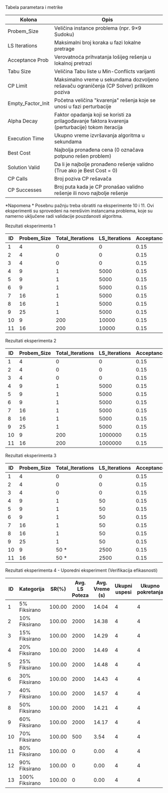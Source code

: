 Tabela parametara i metrike
 
|   Kolona         |  Opis                                                                                                         |
|------------------|---------------------------------------------------------------------------------------------------------------|
| Probem_Size      |  Veličina instance problema (npr. 9×9 Sudoku)                                                                 |
| LS Iterations    |  Maksimalni broj koraka u fazi lokalne pretrage                                                               |
| Acceptance Prob  |  Verovatnoća prihvatanja lošijeg rešenja u lokalnoj pretrazi                                                  |
| Tabu Size	       |  Veličina Tabu liste u Min-Conflicts varijanti                                                                |
| CP Limit         |  Maksimalno vreme u sekundama dozvoljeno rešavaču ograničenja (CP Solver) prilikom poziva                     |
| Empty_Factor_Init|  Početna veličina "kvarenja" rešenja koje se unosi u fazi perturbacije                                        |
| Alpha Decay	     |  Faktor opadanja koji se koristi za prilagođavanje faktora kvarenja (perturbacije) tokom iteracija            |
| Execution Time   |  Ukupno vreme izvršavanja algoritma u sekundama                                                               |
| Best Cost	       |  Najbolja pronađena cena (0 označava potpuno rešen problem)                                                   |
| Solution Valid   |  Da li je najbolje pronađeno rešenje validno (True ako je Best Cost = 0)                                      |
| CP Calls         |  Broj poziva CP rešavača                                                                                      |
| CP Successes     |  Broj puta kada je CP pronašao validno rešenje ili novo najbolje rešenje                                      |

*Napomena *
Posebnu pažnju treba obratiti na eksperimente 10 i 11. Ovi eksperimenti su sprovedeni na nerešivim instancama problema, koje su namerno uključene radi validacije pouzdanosti algoritma.

Rezultati eksperimenta 1

ID  | Probem_Size  | Total_Iterations| LS_Iterations | Acceptance_Prob | Tabu_Size  | CP_Limit_s  | Empty_Factor_Init | Alpha_Decay  | Execution_Time_s | Best_Cost | Solution_Valid | CP_Calls | CP_Successes  | 
----|--------------|-----------------|---------------|-----------------|------------|-------------|-------------------|--------------|------------------|-----------|----------------|----------|---------------|  
1   | 4            | 0               | 0             | 0.15            | 10         | 15          | 0.2               | 0.995        | 0.0002           | 0         | True           | 0        | 0             | 
2   | 4            | 0               | 0             | 0.15            | 10         | 15          | 0.2               | 0.995        | 0.0001           | 0         | True           | 0        | 0             | 
3   | 4            | 0               | 0             | 0.15            | 10         | 15          | 0.2               | 0.995        | 0.0001           | 0         | True           | 0        | 0             | 
4   | 9            | 1               | 5000          | 0.15            | 10         | 15          | 0.2               | 0.995        | 18.4516          | 0         | True           | 1        | 1             | 
5   | 9            | 1               | 5000          | 0.15            | 10         | 15          | 0.2               | 0.995        | 18.5609          | 0         | True           | 1        | 1             | 
6   | 9            | 1               | 5000          | 0.15            | 10         | 15          | 0.2               | 0.995        | 18.7135          | 0         | True           | 1        | 1             | 
7   | 16           | 1               | 5000          | 0.15            | 10         | 15          | 0.2               | 0.995        | 58.0719          | 0         | True           | 1        | 1             | 
8   | 16           | 1               | 5000          | 0.15            | 10         | 15          | 0.2               | 0.995        | 58.6738          | 0         | True           | 1        | 1             | 
9   | 25           | 1               | 5000          | 0.15            | 10         | 15          | 0.2               | 0.995        | 144.056          | 0         | True           | 1        | 1             | 
10  | 9            | 200             | 10000         | 0.15            | 10         | 15          | 0.2               | 0.995        | 37.252           | 2         | False *        | 200      | 1             | 
11  | 16           | 200             | 10000         | 0.15            | 10         | 15          | 0.2               | 0.995        | 58.043           | 90        | False *        | 200      | 1             | 

Rezultati eksperimenta 2

ID  | Probem_Size  | Total_Iterations| LS_Iterations | Acceptance_Prob | Tabu_Size  | CP_Limit_s  | Empty_Factor_Init | Alpha_Decay  | Execution_Time_s | Best_Cost | Solution_Valid | CP_Calls | CP_Successes  | 
----|--------------|-----------------|---------------|-----------------|------------|-------------|-------------------|--------------|------------------|-----------|----------------|----------|---------------|  
1   | 4            | 0               | 0             | 0.15            | 10         | 15          | 0.2               | 0.2 *        | 0.0002           | 0         | True           | 0        | 0             | 
2   | 4            | 0               | 0             | 0.15            | 10         | 15          | 0.2               | 0.2 *        | 0.0002           | 0         | True           | 0        | 0             | 
3   | 4            | 0               | 0             | 0.15            | 10         | 15          | 0.2               | 0.2 *        | 0.0002           | 0         | True           | 0        | 0             | 
4   | 9            | 1               | 5000          | 0.15            | 10         | 15          | 0.2               | 0.2 *        | 22.0283          | 0         | True           | 1        | 1             | 
5   | 9            | 1               | 5000          | 0.15            | 10         | 15          | 0.2               | 0.2 *        | 21.4642          | 0         | True           | 1        | 1             | 
6   | 9            | 1               | 5000          | 0.15            | 10         | 15          | 0.2               | 0.2 *        | 21.6787          | 0         | True           | 1        | 1             | 
7   | 16           | 1               | 5000          | 0.15            | 10         | 15          | 0.2               | 0.2 *        | 65.9350          | 0         | True           | 1        | 1             | 
8   | 16           | 1               | 5000          | 0.15            | 10         | 15          | 0.2               | 0.2 *        | 110.350          | 0         | True           | 1        | 1             | 
9   | 25           | 1               | 5000          | 0.15            | 10         | 15          | 0.2               | 0.2 *        | 278.219 *        | 0         | True           | 1        | 1             | 
10  | 9            | 200             | 1000000       | 0.15            | 10         | 15          | 0.2               | 0.2 *        | 37.004           | 2         | False          | 200      | 1             | 
11  | 16           | 200             | 1000000       | 0.15            | 10         | 15          | 0.2               | 0.2 *        | 117.197 *        | 90        | False          | 200      | 1             | 

Rezultati eksperimenta 3

ID  | Probem_Size  | Total_Iterations| LS_Iterations | Acceptance_Prob | Tabu_Size  | CP_Limit_s  | Empty_Factor_Init | Alpha_Decay  | Execution_Time_s | Best_Cost | Solution_Valid | CP_Calls | CP_Successes  | 
----|--------------|-----------------|---------------|-----------------|------------|-------------|-------------------|--------------|------------------|-----------|----------------|----------|---------------|  
1   | 4            | 0               | 0             | 0.15            | 10         | 15          | 0.2               | 0.995        | 0.0002           | 0         | True           | 0        | 0             | 
2   | 4            | 0               | 0             | 0.15            | 10         | 15          | 0.2               | 0.995        | 0.0002           | 0         | True           | 0        | 0             | 
3   | 4            | 0               | 0             | 0.15            | 10         | 15          | 0.2               | 0.995        | 0.0002           | 0         | True           | 0        | 0             | 
4   | 9            | 1               | 50            | 0.15            | 10         | 15          | 0.2               | 0.995        | 0.2584           | 0         | True           | 1        | 1             | 
5   | 9            | 1               | 50            | 0.15            | 10         | 15          | 0.2               | 0.995        | 0.2975           | 0         | True           | 1        | 1             | 
6   | 9            | 1               | 50            | 0.15            | 10         | 15          | 0.2               | 0.995        | 0.2693           | 0         | True           | 1        | 1             | 
7   | 16           | 1               | 50            | 0.15            | 10         | 15          | 0.2               | 0.995        | 0.8752           | 0         | True           | 1        | 1             | 
8   | 16           | 1               | 50            | 0.15            | 10         | 15          | 0.2               | 0.995        | 1.3291           | 0         | True           | 1        | 1             | 
9   | 25           | 1               | 50            | 0.15            | 10         | 15          | 0.2               | 0.995        | 3.7345 *         | 0         | True           | 1        | 1             | 
10  | 9            | 50  *           | 2500          | 0.15            | 10         | 15          | 0.2               | 0.995        | 0.6796           | 2         | False          | 50       | 2             | 
11  | 16           | 50  *           | 2500          | 0.15            | 10         | 15          | 0.2               | 0.995        | 1.6111           | 90        | False          | 50       | 1             | 

Rezultati eksperimenta 4  - Uporedni eksperiment (Verifikacija efikasnosti)

ID  | Kategorija    | SR(%)           |Avg. LS Poteza | Avg. Vreme (s)  | Ukupni uspesi  | Ukupno pokretanja  |
----|-------------- |-----------------|---------------|-----------------|----------------|--------------------|  
1   | 5% Fiksirano  | 100.00          | 2000          | 14.04           | 4              | 4                  | 
2   | 10% Fiksirano | 100.00          | 2000          | 14.38           | 4              | 4                  |
3   | 15% Fiksirano | 100.00          | 2000          | 14.29           | 4              | 4                  |
4   | 20% Fiksirano | 100.00          | 2000          | 14.49           | 4              | 4                  |
5   | 25% Fiksirano | 100.00          | 2000          | 14.48           | 4              | 4                  | 
6   | 30% Fiksirano | 100.00          | 2000          | 14.43           | 4              | 4                  |
7   | 40% Fiksirano | 100.00          | 2000          | 14.57           | 4              | 4                  | 
8   | 50% Fiksirano | 100.00          | 2000          | 14.21           | 4              | 4                  | 
9   | 60% Fiksirano | 100.00          | 2000          | 14.17           | 4              | 4                  |  
10  | 70% Fiksirano | 100.00          | 500           | 3.54            | 4              | 4                  | 
11  | 80% Fiksirano | 100.00          | 0             | 0.00            | 4              | 4                  | 
12  | 90% Fiksirano | 100.00          | 0             | 0.00            | 4              | 4                  | 
13  | 100% Fiksirano| 100.00          | 0             | 0.00            | 4              | 4                  | 

        
